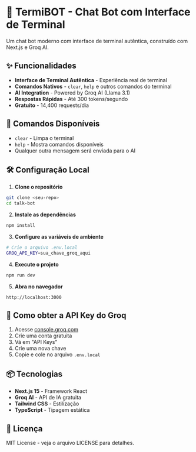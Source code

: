 # 🤖 TermiBOT - Chat Bot com Interface de Terminal

Um chat bot moderno com interface de terminal autêntica, construído com Next.js e Groq AI.

## ✨ Funcionalidades

- **Interface de Terminal Autêntica** - Experiência real de terminal
- **Comandos Nativos** - `clear`, `help` e outros comandos do terminal
- **AI Integration** - Powered by Groq AI (Llama 3.1)
- **Respostas Rápidas** - Até 300 tokens/segundo
- **Gratuito** - 14,400 requests/dia

## 🚀 Comandos Disponíveis

- `clear` - Limpa o terminal
- `help` - Mostra comandos disponíveis
- Qualquer outra mensagem será enviada para o AI

## 🛠️ Configuração Local

1. **Clone o repositório**
```bash
git clone <seu-repo>
cd talk-bot
```

2. **Instale as dependências**
```bash
npm install
```

3. **Configure as variáveis de ambiente**
```bash
# Crie o arquivo .env.local
GROQ_API_KEY=sua_chave_groq_aqui
```

4. **Execute o projeto**
```bash
npm run dev
```

5. **Abra no navegador**
```
http://localhost:3000
```

## 🔑 Como obter a API Key do Groq

1. Acesse [console.groq.com](https://console.groq.com)
2. Crie uma conta gratuita
3. Vá em "API Keys"
4. Crie uma nova chave
5. Copie e cole no arquivo `.env.local`

## 📦 Tecnologias

- **Next.js 15** - Framework React
- **Groq AI** - API de IA gratuita
- **Tailwind CSS** - Estilização
- **TypeScript** - Tipagem estática


## 📄 Licença

MIT License - veja o arquivo LICENSE para detalhes.
